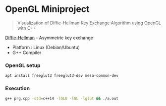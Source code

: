# OpenGL Miniproject

> Visualization of Diffie-Hellman Key Exchange Algorithm using OpenGL with C++

[Diffie-Hellman] - Asymmetric key exchange

* Platform : Linux (Debian/Ubuntu)
* G++ Compiler

### OpenGL setup

```sh
apt install freeglut3 freeglut3-dev mesa-common-dev 
```

### Execution
```sh
g++ prg.cpp -std=c++14 -lGLU -lGL -lglut && ./a.out
```

[//]: #
[Diffie-Hellman]: <https://en.wikipedia.org/wiki/Diffie%E2%80%93Hellman_key_exchange>
